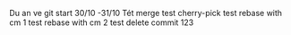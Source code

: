 Du an ve git start 30/10 -31/10
Tét merge
test cherry-pick
test rebase with cm 1
test rebase with cm 2
test delete commit 123